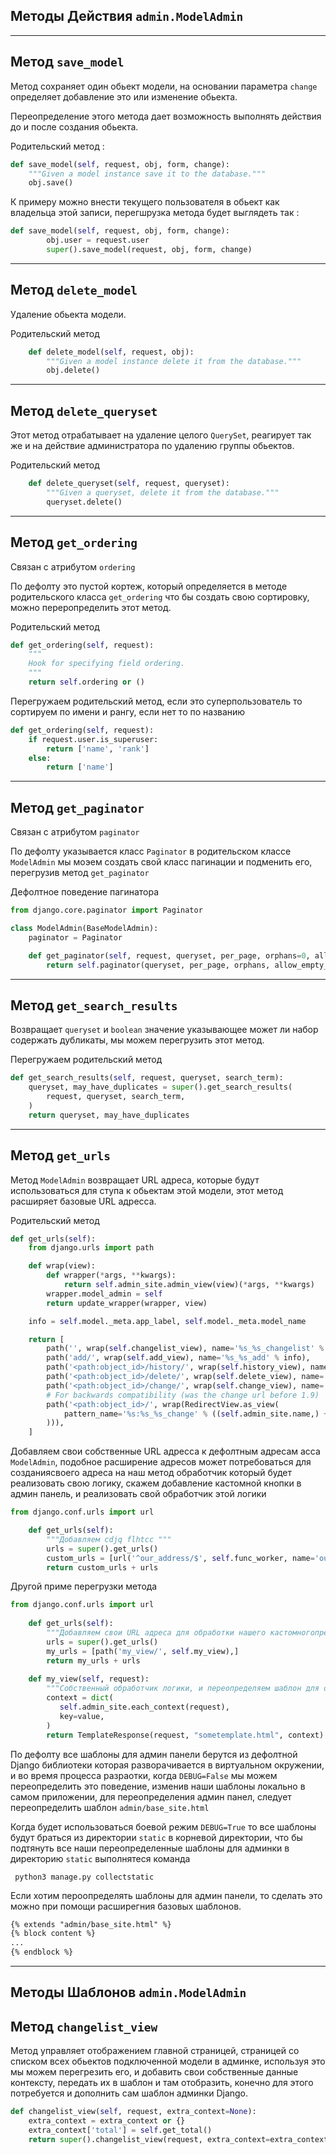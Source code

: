 Методы Действия `admin.ModelAdmin`
---
---
Метод `save_model`
---
Метод сохраняет один обьект модели, на основании параметра `change` определяет
добавление это или изменение обьекта.

Переопределение этого метода дает возможность выполнять действия до и после 
создания обьекта. 

Родительский метод :
```python
def save_model(self, request, obj, form, change):
    """Given a model instance save it to the database."""
    obj.save()
```

К примеру можно внести текущего пользователя в обьект как владельца этой 
записи, перегшрузка метода будет выглядеть так :

```python
def save_model(self, request, obj, form, change):
        obj.user = request.user
        super().save_model(request, obj, form, change)
```

---
Метод `delete_model`
---
Удаление обьекта модели.

Родительский метод 
```python
    def delete_model(self, request, obj):
        """Given a model instance delete it from the database."""
        obj.delete()
```

---
Метод `delete_queryset`
---
Этот метод отрабатывает на удаление целого `QuerySet`, реагирует так же 
и на действие администратора по удалению группы обьектов.

Родительский метод  
```python
    def delete_queryset(self, request, queryset):
        """Given a queryset, delete it from the database."""
        queryset.delete()
```

---
Метод `get_ordering`
---
Связан с атрибутом `ordering`

По дефолту это пустой кортеж, который определяется в методе родительского
класса `get_ordering` что бы создать свою сортировку, можно переропределить 
этот метод.

Родительский метод  
```python
def get_ordering(self, request):
    """
    Hook for specifying field ordering.
    """
    return self.ordering or ()
```

Перегружаем родительский метод, если это суперпользователь то сортируем по имени
и рангу, если нет то по названию
```python
def get_ordering(self, request):
    if request.user.is_superuser:
        return ['name', 'rank']
    else:
        return ['name']
```

---
Метод `get_paginator`
---
Связан с атрибутом `paginator`

По дефолту указывается класс `Paginator` в родительском классе `ModelAdmin`
мы моэем создать свой класс пагинации и подменить его, перегрузив метод
`get_paginator`

Дефолтное поведение пагинатора
```python
from django.core.paginator import Paginator

class ModelAdmin(BaseModelAdmin):
    paginator = Paginator

    def get_paginator(self, request, queryset, per_page, orphans=0, allow_empty_first_page=True):
        return self.paginator(queryset, per_page, orphans, allow_empty_first_page)
```

---
Метод `get_search_results`
---
Возвращает `queryset` и `boolean` значение указывающее может ли набор 
содержать дубликаты, мы можем перегрузить этот метод.

Перегружаем родительский метод
```python
def get_search_results(self, request, queryset, search_term):
    queryset, may_have_duplicates = super().get_search_results(
        request, queryset, search_term,
    )
    return queryset, may_have_duplicates
```

---
Метод `get_urls`
---
Метод `ModelAdmin` возвращает URL адреса, которые будут использоваться для ступа к
обьектам этой модели, этот метод расширяет базовые URL адресса.

Родительский метод
```python
def get_urls(self):
    from django.urls import path

    def wrap(view):
        def wrapper(*args, **kwargs):
            return self.admin_site.admin_view(view)(*args, **kwargs)
        wrapper.model_admin = self
        return update_wrapper(wrapper, view)

    info = self.model._meta.app_label, self.model._meta.model_name

    return [
        path('', wrap(self.changelist_view), name='%s_%s_changelist' % info),
        path('add/', wrap(self.add_view), name='%s_%s_add' % info),
        path('<path:object_id>/history/', wrap(self.history_view), name='%s_%s_history' % info),
        path('<path:object_id>/delete/', wrap(self.delete_view), name='%s_%s_delete' % info),
        path('<path:object_id>/change/', wrap(self.change_view), name='%s_%s_change' % info),
        # For backwards compatibility (was the change url before 1.9)
        path('<path:object_id>/', wrap(RedirectView.as_view(
            pattern_name='%s:%s_%s_change' % ((self.admin_site.name,) + info)
        ))),
    ]
```

Добавляем свои собственные URL адресса к дефолтным адресам асса `ModelAdmin`, подобное
расширение адресов может потребоваться для созданиясвоего адреса на наш метод 
обработчик который будет реализовать свою логику, скажем добавление кастомной 
кнопки в админ панель, и реализовать свой обработчик этой логики
```python
from django.conf.urls import url

    def get_urls(self):
        """Добавляем cdjq flhtcc """
        urls = super().get_urls()
        custom_urls = [url('^our_address/$', self.func_worker, name='our_address'), ]
        return custom_urls + urls
```

Другой приме перегрузки метода
```python
from django.conf.urls import url
    
    def get_urls(self):
        """Добавляем свои URL адреса для обработки нашего кастомногопредставленияю."""
        urls = super().get_urls()
        my_urls = [path('my_view/', self.my_view),]
        return my_urls + urls
    
    def my_view(self, request):
        """Собственный обработчик логики, и переопределяем шаблон для отображения."""
        context = dict(
           self.admin_site.each_context(request),
           key=value,
        )
        return TemplateResponse(request, "sometemplate.html", context)
```

По дефолту все шаблоны для админ панели берутся из дефолтной Django библиотеки
которая разворачивается в виртуальном окружении, и во время процесса разраотки,
когда `DEBUG=False` мы можем переопределить это поведение, изменив наши шаблоны 
локально в самом приложении, для переопределения админ панел, следует 
переопределить шаблон `admin/base_site.html`

Когда будет использоваться боевой режим `DEBUG=True` то все шаблоны будут браться 
из директории `static` в корневой директории, что бы подтянуть все наши 
переопределенные шаблоны для админки в директорию `static` выполнятеся команда

     python3 manage.py collectstatic

Если хотим пероопределять шаблоны для админ панели, то сделать это можно при
помощи расширегния базовых шаблонов.

```html
{% extends "admin/base_site.html" %}
{% block content %}
...
{% endblock %}
```

---
Методы Шаблонов `admin.ModelAdmin`
---

Метод `changelist_view`
---

Метод управляет отображением главной страницей, страницей со списком всех 
обьектов подключенной модели в админке, используя это мы можем перегрезить его,
и добавить свои собственные данные контексту, передать их в шаблон и там
отобразить, конечно для этого потребуется и дополнить сам шаблон админки Django.

```python
def changelist_view(self, request, extra_context=None):
    extra_context = extra_context or {}
    extra_context['total'] = self.get_total()
    return super().changelist_view(request, extra_context=extra_context)
```






